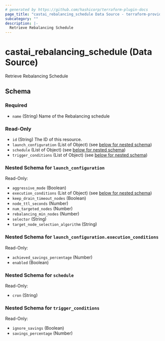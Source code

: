 ```yaml
---
# generated by https://github.com/hashicorp/terraform-plugin-docs
page_title: "castai_rebalancing_schedule Data Source - terraform-provider-castai"
subcategory: ""
description: |-
  Retrieve Rebalancing Schedule
---
```


# castai_rebalancing_schedule (Data Source)

Retrieve Rebalancing Schedule



<!-- schema generated by tfplugindocs -->
## Schema

### Required

- `name` (String) Name of the Rebalancing schedule

### Read-Only

- `id` (String) The ID of this resource.
- `launch_configuration` (List of Object) (see [below for nested schema](#nestedatt--launch_configuration))
- `schedule` (List of Object) (see [below for nested schema](#nestedatt--schedule))
- `trigger_conditions` (List of Object) (see [below for nested schema](#nestedatt--trigger_conditions))

<a id="nestedatt--launch_configuration"></a>
### Nested Schema for `launch_configuration`

Read-Only:

- `aggressive_mode` (Boolean)
- `execution_conditions` (List of Object) (see [below for nested schema](#nestedobjatt--launch_configuration--execution_conditions))
- `keep_drain_timeout_nodes` (Boolean)
- `node_ttl_seconds` (Number)
- `num_targeted_nodes` (Number)
- `rebalancing_min_nodes` (Number)
- `selector` (String)
- `target_node_selection_algorithm` (String)

<a id="nestedobjatt--launch_configuration--execution_conditions"></a>
### Nested Schema for `launch_configuration.execution_conditions`

Read-Only:

- `achieved_savings_percentage` (Number)
- `enabled` (Boolean)



<a id="nestedatt--schedule"></a>
### Nested Schema for `schedule`

Read-Only:

- `cron` (String)


<a id="nestedatt--trigger_conditions"></a>
### Nested Schema for `trigger_conditions`

Read-Only:

- `ignore_savings` (Boolean)
- `savings_percentage` (Number)


